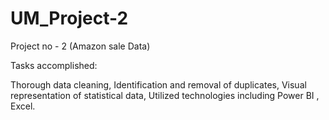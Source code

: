 # UM_Project-2
Project no - 2 (Amazon sale Data)

Tasks accomplished:

Thorough data cleaning,
Identification and removal of duplicates,
Visual representation of statistical data,
Utilized technologies including Power BI , Excel.
